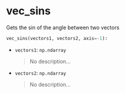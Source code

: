 # <a id="McUtils.McUtils.Numputils.VectorOps.vec_sins">vec_sins</a>

Gets the sin of the angle between two vectors

```python
vec_sins(vectors1, vectors2, axis=-1): 
```

- `vectors1`: `np.ndarray`
    >No description...
- `vectors2`: `np.ndarray`
    >No description...



